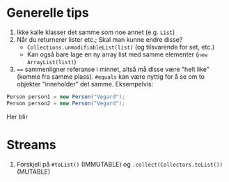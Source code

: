 # Generelle tips

1. Ikke kalle klasser det samme som noe annet (e.g. `List`)
2. Når du returnerer lister etc.; Skal man kunne endre disse?
    - `Collections.unmodifiableList(list)` (og tilsvarende for set, etc.)
    - Kan også bare lage en ny array list med samme elementer (`new ArrayList(list)`)
3. `==` sammenligner referanse i minnet, altså må disse være "helt like" (komme fra samme plass). `#equals` kan være nyttig for å se om to objekter "inneholder" det samme. Eksempelvis:
  ```java
  Person person1 = new Person("Vegard");
  Person person2 = new Person("Vegard");
  ```
  Her blir 

# Streams

1. Forskjell på `#toList()` (IMMUTABLE) og `.collect(Collectors.toList())` (MUTABLE)